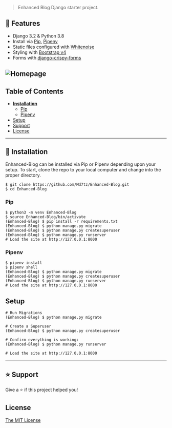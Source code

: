 > Enhanced Blog Django starter project.

## 🚀 Features

- Django 3.2 & Python 3.8
- Install via [Pip](https://pypi.org/project/pip/), [Pipenv](https://pypi.org/project/pipenv/)
- Static files configured with [Whitenoise](http://whitenoise.evans.io/en/stable/index.html)
- Styling with [Bootstrap v4](https://github.com/twbs/bootstrap)
- Forms with [django-crispy-forms](https://github.com/django-crispy-forms/django-crispy-forms)

![Homepage](homepage.PNG)
----

## Table of Contents
* **[Installation](#installation)**
  * [Pip](#pip)
  * [Pipenv](#pipenv)
* [Setup](#setup)
* [Support](#support)
* [License](#license)

----

## 📖 Installation
Enhanced-Blog can be installed via Pip or Pipenv depending upon your setup. To start, clone the repo to your local computer and change into the proper directory.

```
$ git clone https://github.com/Md7tz/Enhanced-Blog.git
$ cd Enhanced-Blog
```

### Pip

```
$ python3 -m venv Enhanced-Blog
$ source Enhanced-Blog/bin/activate
(Enhanced-Blog) $ pip install -r requirements.txt
(Enhanced-Blog) $ python manage.py migrate
(Enhanced-Blog) $ python manage.py createsuperuser
(Enhanced-Blog) $ python manage.py runserver
# Load the site at http://127.0.0.1:8000
```

### Pipenv

```
$ pipenv install
$ pipenv shell
(Enhanced-Blog) $ python manage.py migrate
(Enhanced-Blog) $ python manage.py createsuperuser
(Enhanced-Blog) $ python manage.py runserver
# Load the site at http://127.0.0.1:8000
```

## Setup

```
# Run Migrations
(Enhanced-Blog) $ python manage.py migrate

# Create a Superuser
(Enhanced-Blog) $ python manage.py createsuperuser

# Confirm everything is working:
(Enhanced-Blog) $ python manage.py runserver

# Load the site at http://127.0.0.1:8000
```

----

## ⭐️ Support

Give a ⭐️  if this project helped you!

## License

[The MIT License](LICENSE)
